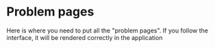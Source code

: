 # Problem pages

Here is where you need to put all the "problem pages". If you follow the interface, it will be rendered correctly in the application
